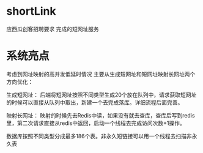 # shortLink
应西瓜创客招聘要求 完成的短网址服务

# 系统亮点
考虑到网址映射的高并发低延时情况
  主要从生成短网址和短网址映射长网址两个方向优化：
  
  生成短网址：
  后端将短网址按照不同类型生成20个放在队列中，请求获取短网址的时候可以直接从队列中取出，新建一个去完成落库。详细流程后面完善。
  
  映射长网址：
  映射的时候先去Redis中读，如果没有就去查库，查库后写到redis里，第二次请求直接从redis中返回，启动一个线程去完成访问次数+1操作。
  
  数据库按照不同类型分成最多186个表。非永久短链接可以用一个线程去扫描非永久表
  

